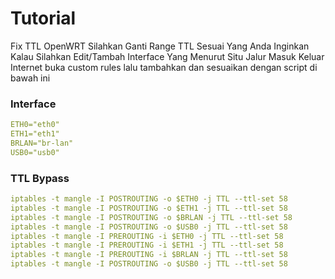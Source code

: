 # Tutorial
Fix TTL OpenWRT
Silahkan Ganti Range TTL Sesuai Yang Anda Inginkan
Kalau Silahkan Edit/Tambah Interface Yang Menurut Situ Jalur Masuk Keluar Internet
buka custom rules lalu tambahkan dan sesuaikan dengan script di bawah ini

### Interface
```yaml
ETH0="eth0"
ETH1="eth1"
BRLAN="br-lan"
USB0="usb0"
```

### TTL Bypass
```yaml
iptables -t mangle -I POSTROUTING -o $ETH0 -j TTL --ttl-set 58
iptables -t mangle -I POSTROUTING -o $ETH1 -j TTL --ttl-set 58
iptables -t mangle -I POSTROUTING -o $BRLAN -j TTL --ttl-set 58
iptables -t mangle -I POSTROUTING -o $USB0 -j TTL --ttl-set 58
iptables -t mangle -I PREROUTING -i $ETH0 -j TTL --ttl-set 58
iptables -t mangle -I PREROUTING -i $ETH1 -j TTL --ttl-set 58
iptables -t mangle -I PREROUTING -i $BRLAN -j TTL --ttl-set 58
iptables -t mangle -I POSTROUTING -o $USB0 -j TTL --ttl-set 58
```
